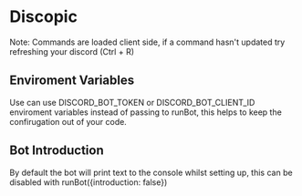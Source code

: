 # Discopic

Note: Commands are loaded client side, if a command hasn't updated try refreshing your discord (Ctrl + R)

## Enviroment Variables

Use can use DISCORD_BOT_TOKEN or DISCORD_BOT_CLIENT_ID enviroment variables instead of passing to runBot,
this helps to keep the confirugation out of your code.

## Bot Introduction

By default the bot will print text to the console whilst setting up, this can be disabled with runBot({introduction: false})
